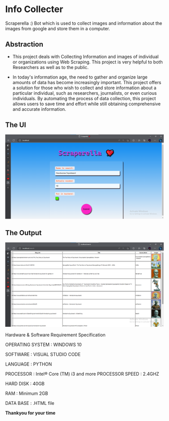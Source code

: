 # Info Collecter
Scraperella :) Bot which is used to collect images and information about the images from google and store them in a computer.

## Abstraction

* This project deals with Collecting Information and images of individual or organizations using Web Scraping. This project is very helpful to both Researchers as well as to the public.

* In today's information age, the need to gather and organize large amounts of data has become increasingly important. This project offers a solution for those who wish to collect and store information about a particular individual, such as researchers, journalists, or even curious individuals. By automating the process of data collection, this project allows users to save time and effort while still obtaining comprehensive and accurate information.

## The UI
![Alt text](images/ui%20photo.png)

## The Output 
![Alt text](images/result%20photo.png)


Hardware & Software Requirement Specification


OPERATING SYSTEM	:	WINDOWS 10

SOFTWARE	:	VISUAL STUDIO CODE

LANGUAGE	:	PYTHON

PROCESSOR	:	Intel® Core (TM) i3 and more PROCESSOR SPEED	:	2.4GHZ

HARD DISK	:	40GB

RAM	:	Minimum 2GB

DATA BASE	:	.HTML file

**Thankyou for your time**

